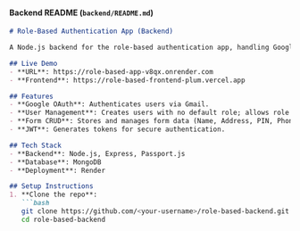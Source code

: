 
#### Backend README (`backend/README.md`)
```markdown
# Role-Based Authentication App (Backend)

A Node.js backend for the role-based authentication app, handling Google OAuth, user management, and form CRUD operations with MongoDB.

## Live Demo
- **URL**: https://role-based-app-v8qx.onrender.com
- **Frontend**: https://role-based-frontend-plum.vercel.app

## Features
- **Google OAuth**: Authenticates users via Gmail.
- **User Management**: Creates users with no default role; allows role assignment (Admin/Guest).
- **Form CRUD**: Stores and manages form data (Name, Address, PIN, Phone Number) with role-based access.
- **JWT**: Generates tokens for secure authentication.

## Tech Stack
- **Backend**: Node.js, Express, Passport.js
- **Database**: MongoDB
- **Deployment**: Render

## Setup Instructions
1. **Clone the repo**:
   ```bash
   git clone https://github.com/<your-username>/role-based-backend.git
   cd role-based-backend
